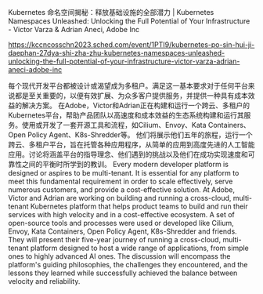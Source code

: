 Kubernetes 命名空间揭秘：释放基础设施的全部潜力 | Kubernetes Namespaces Unleashed: Unlocking the Full Potential of Your Infrastructure - Victor Varza & Adrian Aneci, Adobe Inc

https://kccncosschn2023.sched.com/event/1PTI9/kubernetes-po-sin-hui-ji-daephan-27dya-shi-zha-zhu-kubernetes-namespaces-unleashed-unlocking-the-full-potential-of-your-infrastructure-victor-varza-adrian-aneci-adobe-inc

每个现代开发平台都被设计或渴望成为多租户。满足这一基本要求对于任何平台来说都是至关重要的，以便有效扩展、为众多客户提供服务，并提供一种具有成本效益的解决方案。 在Adobe，Victor和Adrian正在构建和运行一个跨云、多租户的Kubernetes平台，帮助产品团队以高速度和成本效益的生态系统构建和运行其服务。使用或开发了一套开源工具和流程，如Cilium、Envoy、Kata Containers、Open Policy Agent、K8s-Shredder等。 他们将展示他们五年的旅程，运行一个跨云、多租户平台，旨在托管各种应用程序，从简单的应用到高度先进的人工智能应用。讨论将涵盖平台的指导理念、他们遇到的挑战以及他们在成功实现速度和可靠性之间的平衡时所学到的教训。 
Every modern developer platform is designed or aspires to be multi-tenant. It is essential for any platform to meet this fundamental requirement in order to scale effectively, serve numerous customers, and provide a cost-effective solution. At Adobe, Victor and Adrian are working on building and running a cross-cloud, multi-tenant Kubernetes platform that helps product teams to build and run their services with high velocity and in a cost-effective ecosystem. A set of open-source tools and processes were used or developed like Cilium, Envoy, Kata Containers, Open Policy Agent, K8s-Shredder and friends. They will present their five-year journey of running a cross-cloud, multi-tenant platform designed to host a wide range of applications, from simple ones to highly advanced AI ones. The discussion will encompass the platform's guiding philosophies, the challenges they encountered, and the lessons they learned while successfully achieved the balance between velocity and reliability.